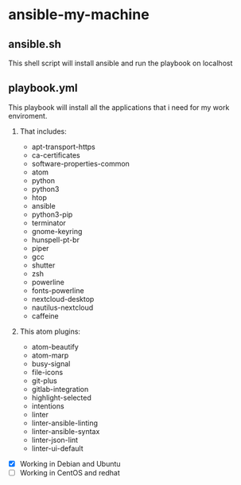 # ansible-my-machine

## ansible.sh

This shell script will install ansible and run the playbook on localhost

## playbook.yml

This playbook will install all the applications that i need for my work enviroment.

1. That includes:
    - apt-transport-https
    - ca-certificates
    - software-properties-common
    - atom
    - python
    - python3
    - htop
    - ansible
    - python3-pip
    - terminator
    - gnome-keyring
    - hunspell-pt-br
    - piper
    - gcc
    - shutter
    - zsh
    - powerline
    - fonts-powerline
    - nextcloud-desktop
    - nautilus-nextcloud
    - caffeine

2. This atom plugins:
    - atom-beautify
    - atom-marp
    - busy-signal
    - file-icons
    - git-plus
    - gitlab-integration
    - highlight-selected
    - intentions
    - linter
    - linter-ansible-linting
    - linter-ansible-syntax
    - linter-json-lint
    - linter-ui-default

- [x] Working in Debian and Ubuntu
- [ ] Working in CentOS and redhat
